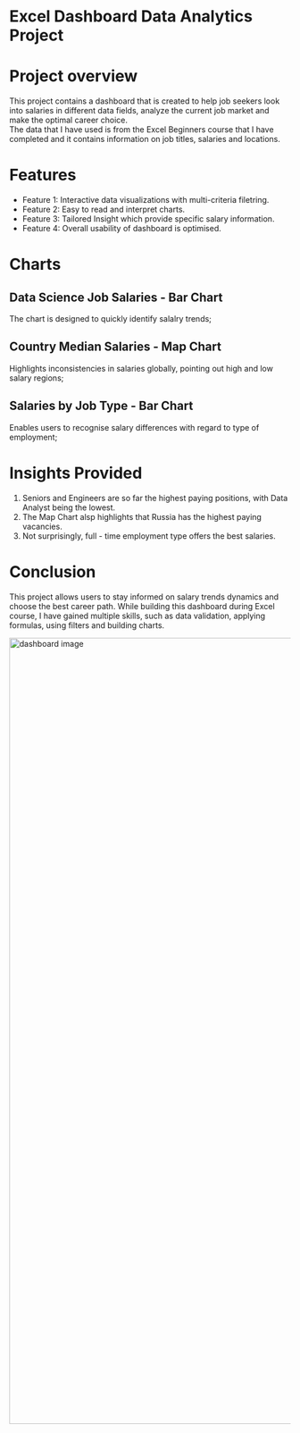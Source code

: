 # Excel Dashboard Data Analytics Project 

# Project overview 
This project contains a dashboard that is created to help job seekers look into salaries in different data fields, analyze the current job market and make the optimal career choice.  
The data that I have used is from the Excel Beginners course that I have completed and it contains information on job titles, salaries and locations.   

# Features 
- Feature 1: Interactive data visualizations with multi-criteria filetring.
- Feature 2: Easy to read and interpret charts.
- Feature 3: Tailored Insight which provide specific salary information.
- Feature 4: Overall usability of dashboard is optimised.
  
# Charts
## Data Science Job Salaries - Bar Chart
  The chart is designed to quickly identify salalry trends;
## Country Median Salaries - Map Chart
  Highlights inconsistencies in salaries globally, pointing out high and low salary regions; 
## Salaries by Job Type - Bar Chart 
  Enables users to recognise salary differences with regard to type of employment;

# Insights Provided 
1. Seniors and Engineers are so far the highest paying positions, with Data Analyst being the lowest.
2. The Map Chart alsp highlights that Russia has the highest paying vacancies.
3. Not surprisingly, full - time employment type offers the best salaries.

# Conclusion 
This project allows users to stay informed on salary trends dynamics and choose the best career path. 
While building this dashboard during Excel course, I have gained multiple skills, such as data validation, applying formulas, using filters and building charts.

<img width="1408" alt="dashboard image" src="https://github.com/user-attachments/assets/b1f62a71-ccff-4302-af86-74310a937af1" />

